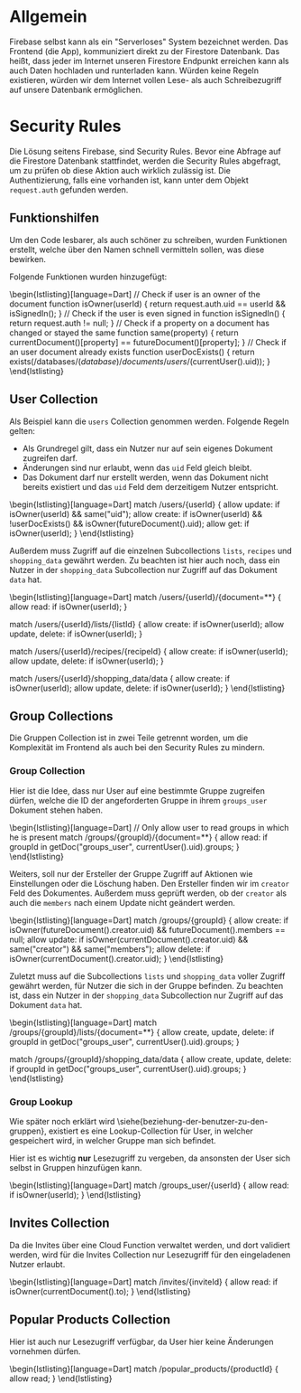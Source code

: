 # Allgemein
Firebase selbst kann als ein "Serverloses" System bezeichnet werden. Das Frontend (die App), kommuniziert direkt zu der Firestore Datenbank. Das heißt, dass jeder im Internet unseren Firestore Endpunkt erreichen kann als auch Daten hochladen und runterladen kann. Würden keine Regeln existieren, würden wir dem Internet vollen Lese- als auch Schreibezugriff auf unsere Datenbank ermöglichen.

# Security Rules
Die Lösung seitens Firebase, sind Security Rules. Bevor eine Abfrage auf die Firestore Datenbank stattfindet, werden die Security Rules abgefragt, um zu prüfen ob diese Aktion auch wirklich zulässig ist. Die Authentizierung, falls eine vorhanden ist, kann unter dem Objekt `request.auth` gefunden werden.

## Funktionshilfen
Um den Code lesbarer, als auch schöner zu schreiben, wurden Funktionen erstellt, welche über den Namen schnell vermitteln sollen, was diese bewirken.

Folgende Funktionen wurden hinzugefügt:


\begin{lstlisting}[language=Dart]
// Check if user is an owner of the document
function isOwner(userId) {
    return request.auth.uid == userId && isSignedIn();
}
// Check if the user is even signed in
function isSignedIn() {
    return request.auth != null;
}
// Check if a property on a document has changed or stayed the same
function same(property) {
    return currentDocument()[property] == futureDocument()[property];
}
// Check if an user document already exists
function userDocExists() {
    return exists(/databases/$(database)/documents/users/$(currentUser().uid));
}
\end{lstlisting}

## User Collection
Als Beispiel kann die `users` Collection genommen werden. Folgende Regeln gelten:

* Als Grundregel gilt, dass ein Nutzer nur auf sein eigenes Dokument zugreifen darf.
* Änderungen sind nur erlaubt, wenn das `uid` Feld gleich bleibt.
* Das Dokument darf nur erstellt werden, wenn das Dokument nicht bereits existiert und das `uid` Feld dem derzeitigem Nutzer entspricht.

\begin{lstlisting}[language=Dart]
match /users/{userId} {
    allow update: if isOwner(userId) && same("uid");
    allow create: if isOwner(userId) && !userDocExists() 
                  && isOwner(futureDocument().uid);
    allow get: if isOwner(userId);
}
\end{lstlisting}

Außerdem muss Zugriff auf die einzelnen Subcollections `lists`, `recipes` und `shopping_data` gewährt werden. Zu beachten ist hier auch noch, dass ein Nutzer in der `shopping_data` Subcollection nur Zugriff auf das Dokument `data` hat.

\begin{lstlisting}[language=Dart]
match /users/{userId}/{document=**} {
    allow read: if isOwner(userId);
}

match /users/{userId}/lists/{listId} {
    allow create: if isOwner(userId);
    allow update, delete: if isOwner(userId);
}

match /users/{userId}/recipes/{recipeId} {
    allow create: if isOwner(userId);
    allow update, delete: if isOwner(userId);
}

match /users/{userId}/shopping_data/data {
    allow create: if isOwner(userId);
    allow update, delete: if isOwner(userId);
}
\end{lstlisting}

## Group Collections
Die Gruppen Collection ist in zwei Teile getrennt worden, um die Komplexität im Frontend als auch bei den Security Rules zu mindern.

### Group Collection
Hier ist die Idee, dass nur User auf eine bestimmte Gruppe zugreifen dürfen, welche die ID der angeforderten Gruppe in ihrem `groups_user` Dokument stehen haben. 

\begin{lstlisting}[language=Dart]
// Only allow user to read groups in which he is present
match /groups/{groupId}/{document=**} {
    allow read: if groupId in getDoc("groups_user", currentUser().uid).groups;
}
\end{lstlisting}

Weiters, soll nur der Ersteller der Gruppe Zugriff auf Aktionen wie Einstellungen oder die Löschung haben. Den Ersteller finden wir im `creator` Feld des Dokumentes. Außerdem muss geprüft werden, ob der `creator` als auch die `members` nach einem Update nicht geändert werden.

\begin{lstlisting}[language=Dart]
match /groups/{groupId} {
    allow create: if isOwner(futureDocument().creator.uid)
    && futureDocument().members == null;
    allow update: if isOwner(currentDocument().creator.uid) && same("creator") && same("members");
    allow delete: if isOwner(currentDocument().creator.uid);
}
\end{lstlisting}


Zuletzt muss auf die Subcollections `lists` und `shopping_data` voller Zugriff gewährt werden, für Nutzer die sich in der Gruppe befinden. Zu beachten ist, dass ein Nutzer in der `shopping_data` Subcollection nur Zugriff auf das Dokument `data` hat.

\begin{lstlisting}[language=Dart]
match /groups/{groupId}/lists/{document=**} {
    allow create, update, delete: if groupId in getDoc("groups_user", currentUser().uid).groups;
}

match /groups/{groupId}/shopping_data/data {
    allow create, update, delete: if groupId in getDoc("groups_user", currentUser().uid).groups;
}
\end{lstlisting}

### Group Lookup
Wie später noch erklärt wird \siehe{beziehung-der-benutzer-zu-den-gruppen}, existiert es eine Lookup-Collection für User, in welcher gespeichert wird, in welcher Gruppe man sich befindet.

Hier ist es wichtig **nur** Lesezugriff zu vergeben, da ansonsten der User sich selbst in Gruppen hinzufügen kann.

\begin{lstlisting}[language=Dart]
match /groups_user/{userId} {
    allow read: if isOwner(userId);
}
\end{lstlisting}

## Invites Collection
Da die Invites über eine Cloud Function verwaltet werden, und dort validiert werden, wird für die Invites Collection nur Lesezugriff für den eingeladenen Nutzer erlaubt.

\begin{lstlisting}[language=Dart]
match /invites/{inviteId} {
    allow read: if isOwner(currentDocument().to);
}
\end{lstlisting}

## Popular Products Collection
Hier ist auch nur Lesezugriff verfügbar, da User hier keine Änderungen vornehmen dürfen.

\begin{lstlisting}[language=Dart]
match /popular_products/{productId} {
    allow read;
}
\end{lstlisting}
